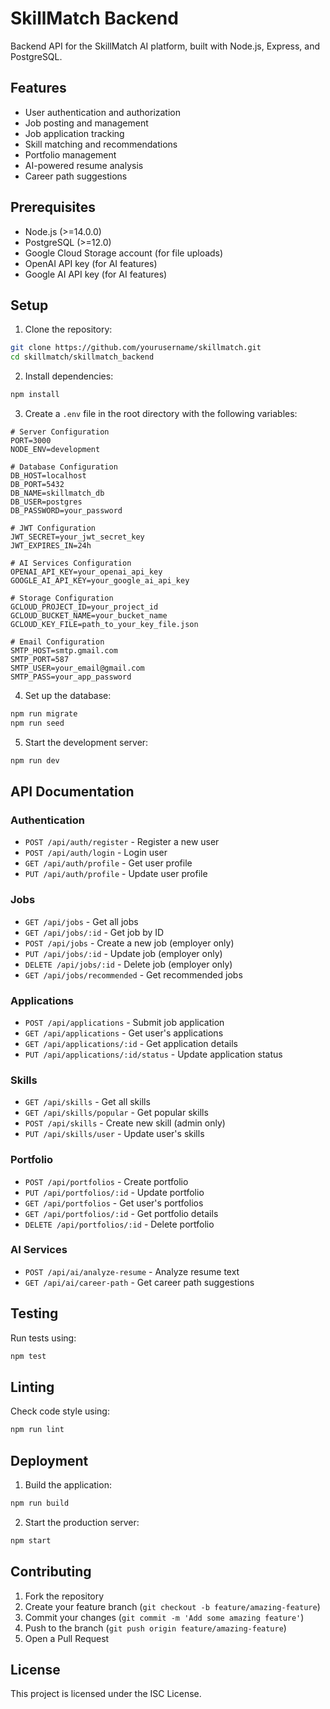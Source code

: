 # SkillMatch Backend

Backend API for the SkillMatch AI platform, built with Node.js, Express, and PostgreSQL.

## Features

- User authentication and authorization
- Job posting and management
- Job application tracking
- Skill matching and recommendations
- Portfolio management
- AI-powered resume analysis
- Career path suggestions

## Prerequisites

- Node.js (>=14.0.0)
- PostgreSQL (>=12.0)
- Google Cloud Storage account (for file uploads)
- OpenAI API key (for AI features)
- Google AI API key (for AI features)

## Setup

1. Clone the repository:
```bash
git clone https://github.com/yourusername/skillmatch.git
cd skillmatch/skillmatch_backend
```

2. Install dependencies:
```bash
npm install
```

3. Create a `.env` file in the root directory with the following variables:
```env
# Server Configuration
PORT=3000
NODE_ENV=development

# Database Configuration
DB_HOST=localhost
DB_PORT=5432
DB_NAME=skillmatch_db
DB_USER=postgres
DB_PASSWORD=your_password

# JWT Configuration
JWT_SECRET=your_jwt_secret_key
JWT_EXPIRES_IN=24h

# AI Services Configuration
OPENAI_API_KEY=your_openai_api_key
GOOGLE_AI_API_KEY=your_google_ai_api_key

# Storage Configuration
GCLOUD_PROJECT_ID=your_project_id
GCLOUD_BUCKET_NAME=your_bucket_name
GCLOUD_KEY_FILE=path_to_your_key_file.json

# Email Configuration
SMTP_HOST=smtp.gmail.com
SMTP_PORT=587
SMTP_USER=your_email@gmail.com
SMTP_PASS=your_app_password
```

4. Set up the database:
```bash
npm run migrate
npm run seed
```

5. Start the development server:
```bash
npm run dev
```

## API Documentation

### Authentication

- `POST /api/auth/register` - Register a new user
- `POST /api/auth/login` - Login user
- `GET /api/auth/profile` - Get user profile
- `PUT /api/auth/profile` - Update user profile

### Jobs

- `GET /api/jobs` - Get all jobs
- `GET /api/jobs/:id` - Get job by ID
- `POST /api/jobs` - Create a new job (employer only)
- `PUT /api/jobs/:id` - Update job (employer only)
- `DELETE /api/jobs/:id` - Delete job (employer only)
- `GET /api/jobs/recommended` - Get recommended jobs

### Applications

- `POST /api/applications` - Submit job application
- `GET /api/applications` - Get user's applications
- `GET /api/applications/:id` - Get application details
- `PUT /api/applications/:id/status` - Update application status

### Skills

- `GET /api/skills` - Get all skills
- `GET /api/skills/popular` - Get popular skills
- `POST /api/skills` - Create new skill (admin only)
- `PUT /api/skills/user` - Update user's skills

### Portfolio

- `POST /api/portfolios` - Create portfolio
- `PUT /api/portfolios/:id` - Update portfolio
- `GET /api/portfolios` - Get user's portfolios
- `GET /api/portfolios/:id` - Get portfolio details
- `DELETE /api/portfolios/:id` - Delete portfolio

### AI Services

- `POST /api/ai/analyze-resume` - Analyze resume text
- `GET /api/ai/career-path` - Get career path suggestions

## Testing

Run tests using:
```bash
npm test
```

## Linting

Check code style using:
```bash
npm run lint
```

## Deployment

1. Build the application:
```bash
npm run build
```

2. Start the production server:
```bash
npm start
```

## Contributing

1. Fork the repository
2. Create your feature branch (`git checkout -b feature/amazing-feature`)
3. Commit your changes (`git commit -m 'Add some amazing feature'`)
4. Push to the branch (`git push origin feature/amazing-feature`)
5. Open a Pull Request

## License

This project is licensed under the ISC License. 